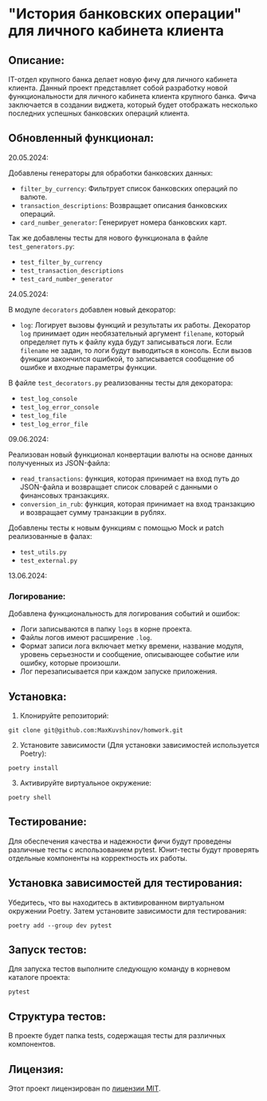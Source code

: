 # "История банковских операции" для личного кабинета клиента

## Описание: 

IT-отдел крупного банка делает новую фичу для личного кабинета клиента. 
Данный проект представляет собой разработку новой функциональности для личного кабинета клиента крупного банка. 
Фича заключается в создании виджета, который будет отображать несколько последних успешных банковских операций клиента.

## Обновленный функционал:
20.05.2024:

Добавлены генераторы для обработки банковских данных:
- `filter_by_currency`: Фильтрует список банковских операций по валюте.
- `transaction_descriptions`: Возвращает описания банковских операций.
- `card_number_generator`: Генерирует номера банковских карт.

Так же добавлены тесты для нового функционала в файле `test_generators.py`:
- `test_filter_by_currency`
- `test_transaction_descriptions`
- `test_card_number_generator`

24.05.2024:

В модуле `decorators` добавлен новый декоратор:

- `log`: Логирует вызовы функций и результаты их работы. 
Декоратор `log` принимает один необязательный аргумент `filename`, который определяет путь к файлу куда будут записываться логи. 
Если `filename` не задан, то логи будут выводиться в консоль. 
Если вызов функции закончился ошибкой, то записывается сообщение об ошибке и входные параметры функции.

В файле `test_decorators.py` реализованны тесты для декоратора:
- `test_log_console`
- `test_log_error_console`
- `test_log_file`
- `test_log_error_file`

09.06.2024:

Реализован новый функционал конвертации валюты на основе данных получуенных из JSON-файла:

- `read_transactions`: функция, которая принимает на вход путь до JSON-файла и возвращает список словарей с данными о финансовых транзакциях.
- `conversion_in_rub`: функция, которая принимает на вход транзакцию и возвращает сумму транзакции в рублях.

Добавлены тесты к новым функциям c помощью Mock и patch реализованные в фалах:
- `test_utils.py`
- `test_external.py`

13.06.2024:
### Логирование:

Добавлена функциональность для логирования событий и ошибок:

- Логи записываются в папку `logs` в корне проекта.
- Файлы логов имеют расширение `.log`.
- Формат записи лога включает метку времени, название модуля, уровень серьезности и сообщение, описывающее событие или ошибку, которые произошли.
- Лог перезаписывается при каждом запуске приложения.


## Установка:
1. Клонируйте репозиторий:
``` 
git clone git@github.com:MaxKuvshinov/homwork.git
``` 
2. Установите зависимости (Для установки зависимостей используется Poetry):
``` 
poetry install
``` 
3. Активируйте виртуальное окружение:
``` 
poetry shell
``` 
## Тестирование:
Для обеспечения качества и надежности фичи будут проведены различные тесты с использованием pytest. 
Юнит-тесты будут проверять отдельные компоненты на корректность их работы.

## Установка зависимостей для тестирования:
Убедитесь, что вы находитесь в активированном виртуальном окружении Poetry.
Затем установите зависимости для тестирования:
``` 
poetry add --group dev pytest
``` 
## Запуск тестов:
Для запуска тестов выполните следующую команду в корневом каталоге проекта:
``` 
pytest
``` 
## Структура тестов:
В проекте будет папка tests, содержащая тесты для различных компонентов.

## Лицензия:
Этот проект лицензирован по [лицензии MIT](https://ru.wikipedia.org/wiki/%D0%9B%D0%B8%D1%86%D0%B5%D0%BD%D0%B7%D0%B8%D1%8F_MIT).